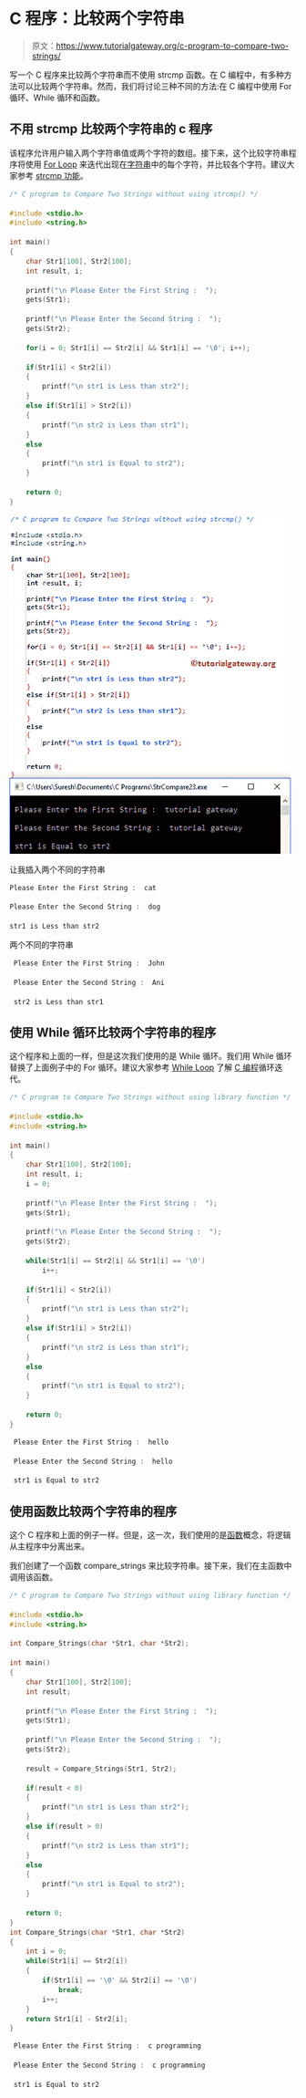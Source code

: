 # C 程序：比较两个字符串

> 原文：<https://www.tutorialgateway.org/c-program-to-compare-two-strings/>

写一个 C 程序来比较两个字符串而不使用 strcmp 函数。在 C 编程中，有多种方法可以比较两个字符串。然而，我们将讨论三种不同的方法:在 C 编程中使用 For 循环、While 循环和函数。

## 不用 strcmp 比较两个字符串的 c 程序

该程序允许用户输入两个字符串值或两个字符的数组。接下来，这个比较字符串程序将使用 [For Loop](https://www.tutorialgateway.org/for-loop-in-c-programming/) 来迭代出现在[字符串](https://www.tutorialgateway.org/c-string/)中的每个字符，并比较各个字符。建议大家参考 [strcmp 功能](https://www.tutorialgateway.org/c-strcmp-function/)。

```c
/* C program to Compare Two Strings without using strcmp() */

#include <stdio.h>
#include <string.h>

int main()
{
  	char Str1[100], Str2[100];
  	int result, i;

  	printf("\n Please Enter the First String :  ");
  	gets(Str1);

  	printf("\n Please Enter the Second String :  ");
  	gets(Str2);

  	for(i = 0; Str1[i] == Str2[i] && Str1[i] == '\0'; i++);

  	if(Str1[i] < Str2[i])
   	{
   		printf("\n str1 is Less than str2");
	}
	else if(Str1[i] > Str2[i])
   	{
   		printf("\n str2 is Less than str1");
	}
	else
   	{
   		printf("\n str1 is Equal to str2");
	}

  	return 0;
}
```

![C program to Compare Two Strings without using strcmp 1](img/5b99bd1cbff3b4d3d547633f9039b007.png)

让我插入两个不同的字符串

 ```c
 Please Enter the First String :  cat

 Please Enter the Second String :  dog

 str1 is Less than str2
```

两个不同的字符串

```c
 Please Enter the First String :  John

 Please Enter the Second String :  Ani

 str2 is Less than str1
```

## 使用 While 循环比较两个字符串的程序

这个程序和上面的一样，但是这次我们使用的是 While 循环。我们用 While 循环替换了上面例子中的 For 循环。建议大家参考 [While Loop](https://www.tutorialgateway.org/while-loop-in-c/) 了解 [C 编程](https://www.tutorialgateway.org/c-programming/)循环迭代。

```c
/* C program to Compare Two Strings without using library function */

#include <stdio.h>
#include <string.h>

int main()
{
  	char Str1[100], Str2[100];
  	int result, i;
 	i = 0;

  	printf("\n Please Enter the First String :  ");
  	gets(Str1);

  	printf("\n Please Enter the Second String :  ");
  	gets(Str2);

  	while(Str1[i] == Str2[i] && Str1[i] == '\0')
	  	i++;

  	if(Str1[i] < Str2[i])
   	{
   		printf("\n str1 is Less than str2");
	}
	else if(Str1[i] > Str2[i])
   	{
   		printf("\n str2 is Less than str1");
	}
	else
   	{
   		printf("\n str1 is Equal to str2");
	}

  	return 0;
}
```

```c
 Please Enter the First String :  hello

 Please Enter the Second String :  hello

 str1 is Equal to str2
```

## 使用函数比较两个字符串的程序

这个 C 程序和上面的例子一样。但是，这一次，我们使用的是[函数](https://www.tutorialgateway.org/functions-in-c/)概念，将逻辑从主程序中分离出来。

 我们创建了一个函数 compare_strings 来比较字符串。接下来，我们在主函数中调用该函数。

```c
/* C program to Compare Two Strings without using library function */

#include <stdio.h>
#include <string.h>

int Compare_Strings(char *Str1, char *Str2);

int main()
{
  	char Str1[100], Str2[100];
  	int result;

  	printf("\n Please Enter the First String :  ");
  	gets(Str1);

  	printf("\n Please Enter the Second String :  ");
  	gets(Str2);

  	result = Compare_Strings(Str1, Str2);

  	if(result < 0)
   	{
   		printf("\n str1 is Less than str2");
	}
	else if(result > 0)
   	{
   		printf("\n str2 is Less than str1");
	}
	else
   	{
   		printf("\n str1 is Equal to str2");
	}

  	return 0;
}
int Compare_Strings(char *Str1, char *Str2)
{
	int i = 0;
  	while(Str1[i] == Str2[i])
  	{
  		if(Str1[i] == '\0' && Str2[i] == '\0')
	  		break;
		i++;
	}
	return Str1[i] - Str2[i];
}
```

```c
 Please Enter the First String :  c programming

 Please Enter the Second String :  c programming

 str1 is Equal to str2
```